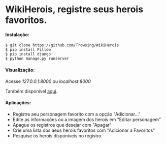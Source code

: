 # WikiHerois, registre seus herois favoritos.

#### Instalação:
```console
$ git clone https://github.com/Trowsing/WikiHerois
$ pip install Pillow
$ pip install django
$ python manage.py runserver
```
#### Visualização:
Acesse _127.0.0.1:8000_ ou _localhost:8000_

Também disponível [aqui](http://trowsing.pythonanywhere.com).

#### Aplicações:
- Registre aeu personagem favorito com a opção "Adicionar..."
- Edite as informações ou a imagem dos herois em "Editar personagem"
- Apague os registros que desejar com "Apagar"
- Crie uma lista dos aeus herois favoritos com "Adicionar a Favoritos"
- Pesquise os herois disponíveis no registro.
